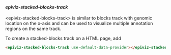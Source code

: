 #### _**epiviz-stacked-blocks-track**_

&lt;epiviz-stacked-blocks-track&gt; is similar to blocks track with genomic location on the x-axis and can be used to visualize multiple annotation regions on the same track.

To create a stacked-blocks track on a HTML page, add

```html
<epiviz-stacked-blocks-track use-default-data-provider></epiviz-stacked-blocks-track>
```



